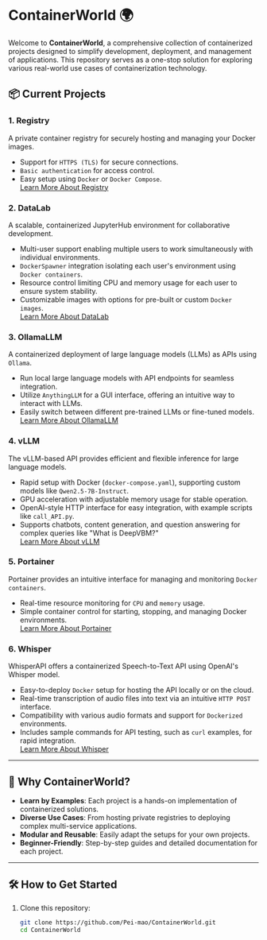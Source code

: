 # ContainerWorld 🌍

Welcome to **ContainerWorld**, a comprehensive collection of containerized projects designed to simplify development, deployment, and management of applications. This repository serves as a one-stop solution for exploring various real-world use cases of containerization technology.

## 📦 Current Projects

### 1. **Registry**  
A private container registry for securely hosting and managing your Docker images.
- Support for `HTTPS (TLS)` for secure connections.
- `Basic authentication` for access control.
- Easy setup using `Docker` or `Docker Compose`.  
[Learn More About Registry](Registry/README.md)

### 2. **DataLab**  
A scalable, containerized JupyterHub environment for collaborative development.
- Multi-user support enabling multiple users to work simultaneously with individual environments.
- `DockerSpawner` integration isolating each user's environment using `Docker containers`.
- Resource control limiting CPU and memory usage for each user to ensure system stability.
- Customizable images with options for pre-built or custom `Docker images`.  
[Learn More About DataLab](DataLab/README.md)

### 3. **OllamaLLM**  
A containerized deployment of large language models (LLMs) as APIs using `Ollama`.
- Run local large language models with API endpoints for seamless integration.
- Utilize `AnythingLLM` for a GUI interface, offering an intuitive way to interact with LLMs.
- Easily switch between different pre-trained LLMs or fine-tuned models.  
[Learn More About OllamaLLM](OllamaLLM/README.md)

### 4. **vLLM**

The vLLM-based API provides efficient and flexible inference for large language models.
- Rapid setup with Docker (`docker-compose.yaml`), supporting custom models like `Qwen2.5-7B-Instruct`.
- GPU acceleration with adjustable memory usage for stable operation.
- OpenAI-style HTTP interface for easy integration, with example scripts like `call_API.py`.
- Supports chatbots, content generation, and question answering for complex queries like "What is DeepVBM?"  
[Learn More About vLLM](vLLM/README.md)

### 5. **Portainer**

Portainer provides an intuitive interface for managing and monitoring `Docker containers`.
- Real-time resource monitoring for `CPU` and `memory` usage.
- Simple container control for starting, stopping, and managing Docker environments.  
[Learn More About Portainer](Portainer/README.md)

### 6. **Whisper**

WhisperAPI offers a containerized Speech-to-Text API using OpenAI's Whisper model.
- Easy-to-deploy `Docker` setup for hosting the API locally or on the cloud.
- Real-time transcription of audio files into text via an intuitive `HTTP POST` interface.
- Compatibility with various audio formats and support for `Dockerized` environments.
- Includes sample commands for API testing, such as `curl` examples, for rapid integration.  
[Learn More About Whisper](Whisper/README.md)

---

## 🚀 Why ContainerWorld?

- **Learn by Examples**: Each project is a hands-on implementation of containerized solutions.
- **Diverse Use Cases**: From hosting private registries to deploying complex multi-service applications.
- **Modular and Reusable**: Easily adapt the setups for your own projects.
- **Beginner-Friendly**: Step-by-step guides and detailed documentation for each project.

---

## 🛠 How to Get Started

1. Clone this repository:
   ```bash
   git clone https://github.com/Pei-mao/ContainerWorld.git
   cd ContainerWorld
   
